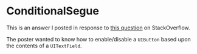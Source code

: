 # ConditionalSegue

This is an answer I posted in response to [this question](http://stackoverflow.com/questions/43244899/make-a-user-access-a-view-only-after-it-has-completed-an-action-ios-swift-3#comment73559742_43244899) on StackOverflow.

The poster wanted to know how to enable/disable a `UIButton` based upon the contents of a `UITextField`.
